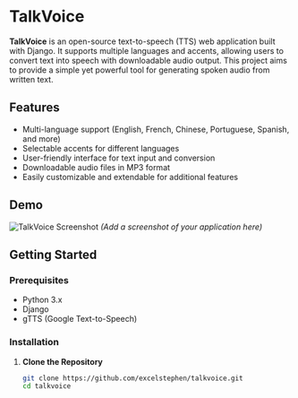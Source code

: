 # TalkVoice

**TalkVoice** is an open-source text-to-speech (TTS) web application built with Django. It supports multiple languages and accents, allowing users to convert text into speech with downloadable audio output. This project aims to provide a simple yet powerful tool for generating spoken audio from written text.

## Features
- Multi-language support (English, French, Chinese, Portuguese, Spanish, and more)
- Selectable accents for different languages
- User-friendly interface for text input and conversion
- Downloadable audio files in MP3 format
- Easily customizable and extendable for additional features

## Demo
![TalkVoice Screenshot](static/images/talkvoice-screenshot.png) *(Add a screenshot of your application here)*

## Getting Started
### Prerequisites
- Python 3.x
- Django
- gTTS (Google Text-to-Speech)

### Installation
1. **Clone the Repository**
   ```bash
   git clone https://github.com/excelstephen/talkvoice.git
   cd talkvoice

